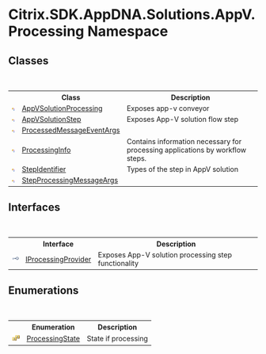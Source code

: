 # Citrix.SDK.AppDNA.Solutions.AppV.Processing Namespace

## Classes
&nbsp;<table><tr><th></th><th>Class</th><th>Description</th></tr><tr><td>![Public class](media/pubclass.gif "Public class")</td><td><a href="168dc9b2-5e25-98d9-52a0-f835bd0d9ebc">AppVSolutionProcessing</a></td><td>
Exposes app-v conveyor</td></tr><tr><td>![Public class](media/pubclass.gif "Public class")</td><td><a href="f1248c5a-6908-27f5-43bc-c1712c21e71c">AppVSolutionStep</a></td><td>
Exposes App-V solution flow step</td></tr><tr><td>![Public class](media/pubclass.gif "Public class")</td><td><a href="cfd22d2c-6b5c-a011-0d9e-da76eab88887">ProcessedMessageEventArgs</a></td><td></td></tr><tr><td>![Public class](media/pubclass.gif "Public class")</td><td><a href="cca432f4-d0f8-7df7-7d56-6a77760a0d7f">ProcessingInfo</a></td><td>
Contains information necessary for processing applications by workflow steps.</td></tr><tr><td>![Public class](media/pubclass.gif "Public class")</td><td><a href="3472c99e-3f0a-1b0c-33ad-695070d74faa">StepIdentifier</a></td><td>
Types of the step in AppV solution</td></tr><tr><td>![Public class](media/pubclass.gif "Public class")</td><td><a href="7eeb7ffb-0961-b85c-4b7e-f5f1fb665a46">StepProcessingMessageArgs</a></td><td></td></tr></table>

## Interfaces
&nbsp;<table><tr><th></th><th>Interface</th><th>Description</th></tr><tr><td>![Public interface](media/pubinterface.gif "Public interface")</td><td><a href="e95e3804-fea1-dd3b-a8ab-a153bf5c66ee">IProcessingProvider</a></td><td>
Exposes App-V solution processing step functionality</td></tr></table>

## Enumerations
&nbsp;<table><tr><th></th><th>Enumeration</th><th>Description</th></tr><tr><td>![Public enumeration](media/pubenumeration.gif "Public enumeration")</td><td><a href="4d765c5e-9327-38c0-db95-de6f117ef570">ProcessingState</a></td><td>
State if processing</td></tr></table>&nbsp;
